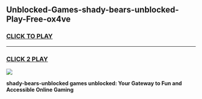 
## Unblocked-Games-shady-bears-unblocked-Play-Free-ox4ve
<h3>
<a href="https://premium76.site?title=shady-bears-unblocked&ref=19M">CLICK TO PLAY</a></h3>
<hr>

<h3>
<a href="https://premium76.site?title=shady-bears-unblocked&ref=19M">CLICK 2 PLAY</a>
  
</h3>

<a href="https://premium76.site?title=shady-bears-unblocked&ref=19M"><img src="https://clearcache.store/games.png"></a>


**shady-bears-unblocked games unblocked: Your Gateway to Fun and Accessible Online Gaming**
